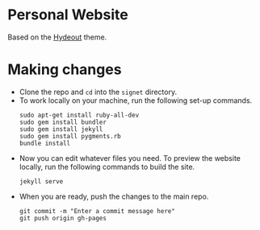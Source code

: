 # Personal Website

Based on the [Hydeout](https://github.com/fongandrew/hydeout) theme.

# Making changes

- Clone the repo and `cd` into the `signet` directory.
- To work locally on your machine, run the following set-up commands.
  ```sudo apt-get install ruby
  sudo apt-get install ruby-all-dev
  sudo gem install bundler
  sudo gem install jekyll
  sudo gem install pygments.rb
  bundle install
  ```
- Now you can edit whatever files you need. To preview the website locally, run the following commands to build the site.
  ```jekyll build
  jekyll serve
  ```
- When you are ready, push the changes to the main repo.
  ```git add .
  git commit -m "Enter a commit message here"
  git push origin gh-pages
  ```
  
